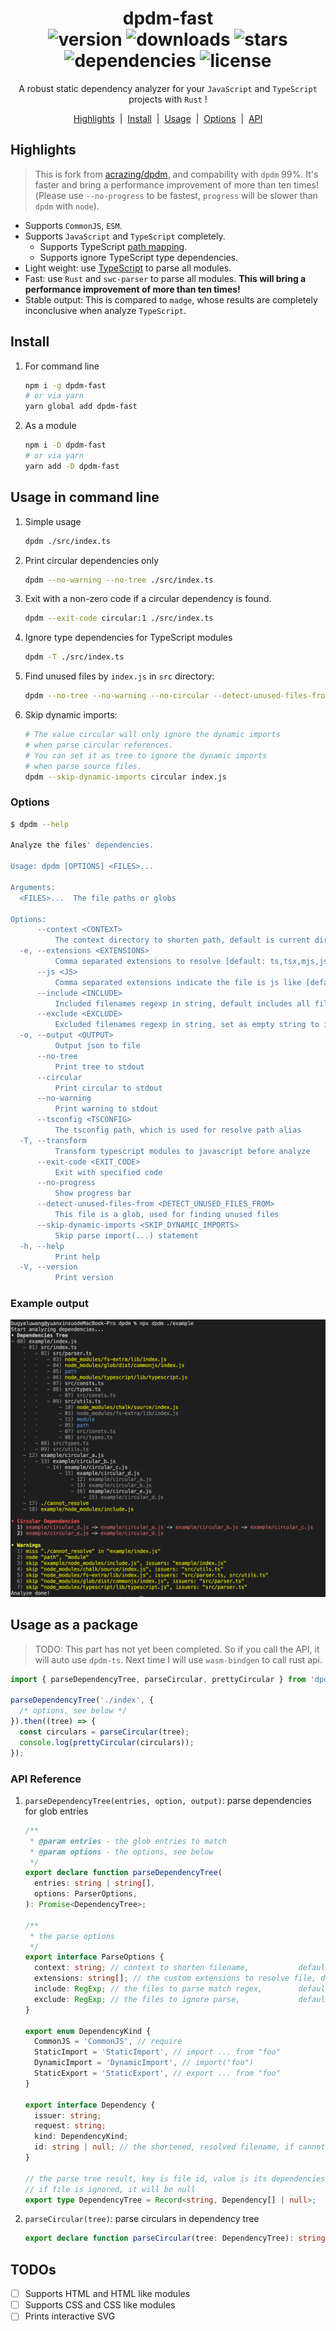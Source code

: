 <h1 align="center">
    dpdm-fast
    <br/>
    <img src="https://img.shields.io/npm/v/dpdm" alt="version">
    <img src="https://img.shields.io/npm/dm/dpdm" alt="downloads">
    <img src="https://img.shields.io/github/stars/acrazing/dpdm" alt="stars">
    <img src="https://img.shields.io/librariesio/github/acrazing/dpdm" alt="dependencies">
    <img src="https://img.shields.io/github/license/acrazing/dpdm" alt="license">
</h1>

<p align="center">A robust static dependency analyzer for your <code>JavaScript</code> and <code>TypeScript</code> projects with <code>Rust</code> !</p>

<p align="center">
    <a href="#highlights">Highlights</a>
    <span>&nbsp;|&nbsp;</span>
    <a href="#install">Install</a>
    <span>&nbsp;|&nbsp;</span>
    <a href="#usage-in-command-line">Usage</a>
    <span>&nbsp;|&nbsp;</span>
    <a href="#options">Options</a>
    <span>&nbsp;|&nbsp;</span>
    <a href="#usage-as-a-package">API</a>
</p>

## Highlights

> This is fork from [acrazing/dpdm](https://github.com/acrazing/dpdm), and compability with `dpdm` 99%. It's faster and bring a performance improvement of more than ten times!(Please use `--no-progress` to be fastest, `progress` will be slower than `dpdm` with `node`).

- Supports `CommonJS`, `ESM`.
- Supports `JavaScript` and `TypeScript` completely.
  - Supports TypeScript [path mapping](https://www.typescriptlang.org/docs/handbook/module-resolution.html#path-mapping).
  - Supports ignore TypeScript type dependencies.
- Light weight: use [TypeScript](https://npmjs.com/package/typescript) to parse all modules.
- Fast: use `Rust` and `swc-parser` to parse all modules. **This will bring a performance improvement of more than ten times!**
- Stable output: This is compared to `madge`, whose results are completely inconclusive when analyze `TypeScript`.

## Install

1. For command line

   ```bash
   npm i -g dpdm-fast
   # or via yarn
   yarn global add dpdm-fast
   ```

2. As a module

   ```bash
   npm i -D dpdm-fast
   # or via yarn
   yarn add -D dpdm-fast
   ```

## Usage in command line

1. Simple usage

   ```bash
   dpdm ./src/index.ts
   ```

2. Print circular dependencies only

   ```bash
   dpdm --no-warning --no-tree ./src/index.ts
   ```

3. Exit with a non-zero code if a circular dependency is found.

   ```bash
   dpdm --exit-code circular:1 ./src/index.ts
   ```

4. Ignore type dependencies for TypeScript modules

   ```bash
   dpdm -T ./src/index.ts
   ```

5. Find unused files by `index.js` in `src` directory:

   ```bash
   dpdm --no-tree --no-warning --no-circular --detect-unused-files-from 'src/**/*.*' 'index.js'
   ```

6. Skip dynamic imports:

   ```bash
   # The value circular will only ignore the dynamic imports
   # when parse circular references.
   # You can set it as tree to ignore the dynamic imports
   # when parse source files.
   dpdm --skip-dynamic-imports circular index.js
   ```

### Options

```bash
$ dpdm --help

Analyze the files' dependencies.

Usage: dpdm [OPTIONS] <FILES>...

Arguments:
  <FILES>...  The file paths or globs

Options:
      --context <CONTEXT>
          The context directory to shorten path, default is current directory
  -e, --extensions <EXTENSIONS>
          Comma separated extensions to resolve [default: ts,tsx,mjs,js,jsx,json]
      --js <JS>
          Comma separated extensions indicate the file is js like [default: ts,tsx,mjs,js,jsx]
      --include <INCLUDE>
          Included filenames regexp in string, default includes all files [default: .*]
      --exclude <EXCLUDE>
          Excluded filenames regexp in string, set as empty string to include all files [default: node_modules]
  -o, --output <OUTPUT>
          Output json to file
      --no-tree
          Print tree to stdout
      --circular
          Print circular to stdout
      --no-warning
          Print warning to stdout
      --tsconfig <TSCONFIG>
          The tsconfig path, which is used for resolve path alias
  -T, --transform
          Transform typescript modules to javascript before analyze
      --exit-code <EXIT_CODE>
          Exit with specified code
      --no-progress
          Show progress bar
      --detect-unused-files-from <DETECT_UNUSED_FILES_FROM>
          This file is a glob, used for finding unused files
      --skip-dynamic-imports <SKIP_DYNAMIC_IMPORTS>
          Skip parse import(...) statement
  -h, --help
          Print help
  -V, --version
          Print version
```

### Example output

![Screenshot](./assets/screenshot.png)

## Usage as a package

> TODO: This part has not yet been completed. So if you call the API, it will auto use `dpdm-ts`. Next time I will use `wasm-bindgen` to call rust api.

```typescript jsx
import { parseDependencyTree, parseCircular, prettyCircular } from 'dpdm';

parseDependencyTree('./index', {
  /* options, see below */
}).then((tree) => {
  const circulars = parseCircular(tree);
  console.log(prettyCircular(circulars));
});
```

### API Reference

1. `parseDependencyTree(entries, option, output)`: parse dependencies for glob entries

   ```typescript jsx
   /**
    * @param entries - the glob entries to match
    * @param options - the options, see below
    */
   export declare function parseDependencyTree(
     entries: string | string[],
     options: ParserOptions,
   ): Promise<DependencyTree>;

   /**
    * the parse options
    */
   export interface ParseOptions {
     context: string; // context to shorten filename,           default is process.cwd()
     extensions: string[]; // the custom extensions to resolve file, default is [ '.ts', '.tsx', '.mjs', '.js', '.jsx', '.json' ]
     include: RegExp; // the files to parse match regex,        default is /\.m?[tj]sx?$/
     exclude: RegExp; // the files to ignore parse,             default is /\/node_modules\//
   }

   export enum DependencyKind {
     CommonJS = 'CommonJS', // require
     StaticImport = 'StaticImport', // import ... from "foo"
     DynamicImport = 'DynamicImport', // import("foo")
     StaticExport = 'StaticExport', // export ... from "foo"
   }

   export interface Dependency {
     issuer: string;
     request: string;
     kind: DependencyKind;
     id: string | null; // the shortened, resolved filename, if cannot resolve, it will be null
   }

   // the parse tree result, key is file id, value is its dependencies
   // if file is ignored, it will be null
   export type DependencyTree = Record<string, Dependency[] | null>;
   ```

2. `parseCircular(tree)`: parse circulars in dependency tree

   ```typescript jsx
   export declare function parseCircular(tree: DependencyTree): string[][];
   ```

## TODOs

- [ ] Supports HTML and HTML like modules
- [ ] Supports CSS and CSS like modules
- [ ] Prints interactive SVG
